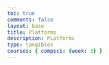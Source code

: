 ```yaml
---
toc: true
comments: false
layout: base
title: Platforms
description: PLatforms
type: tangibles
courses: { compsci: {week: 3} }
---
```


<canvas></canvas>
<script src="{{site.baseurl}}/assets/js/codeClimbers/game0-1.js" type="module"></script>